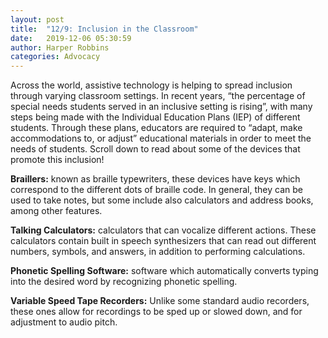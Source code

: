 ```yaml
---
layout: post
title:  "12/9: Inclusion in the Classroom"
date:   2019-12-06 05:30:59
author: Harper Robbins
categories: Advocacy
---
```

Across the world, assistive technology is helping to spread inclusion through varying classroom settings. In recent years, “the percentage of special needs students served in an inclusive setting is rising”, with many steps being made with the Individual Education Plans (IEP) of different students. Through these plans, educators are required to “adapt, make accommodations to, or adjust” educational materials in order to meet the needs of students. Scroll down to read about some of the devices that promote this inclusion!

**Braillers:** known as braille typewriters, these devices have keys which correspond to the different dots of braille code. In general, they can be used to take notes, but some include also calculators and address books, among other features.

**Talking Calculators:** calculators that can vocalize different actions. These calculators contain built in speech synthesizers that can read out different numbers, symbols, and answers, in addition to performing calculations.

**Phonetic Spelling Software:** software which automatically converts typing into the desired word by recognizing phonetic spelling.

**Variable Speed Tape Recorders:** Unlike some standard audio recorders, these ones allow for recordings to be sped up or slowed down, and for adjustment to audio pitch.
